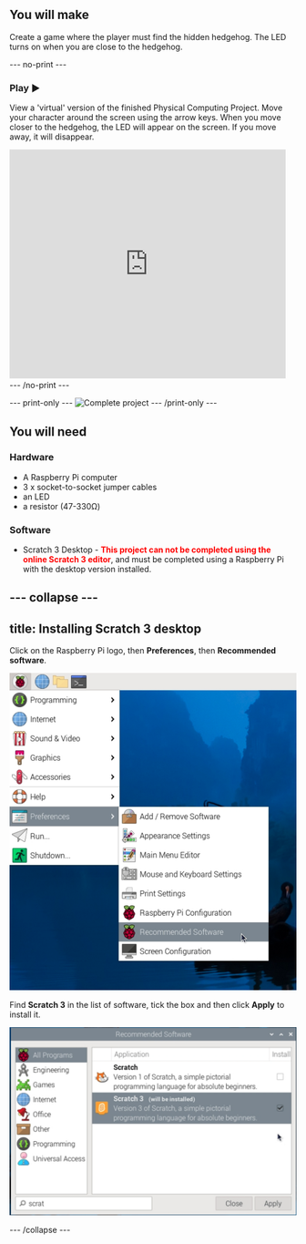 ## You will make

Create a game where the player must find the hidden hedgehog. The LED turns on when you are close to the hedgehog.

--- no-print ---

### Play ▶️
View a 'virtual' version of the finished Physical Computing Project. Move your character around the screen using the arrow keys. When you move closer to the hedgehog, the LED will appear on the screen. If you move away, it will disappear.

<div class="scratch-preview">
  <iframe allowtransparency="true" width="485" height="402" src="https://scratch.mit.edu/projects/embed/492829675/?autostart=false" frameborder="0"></iframe>
</div>
--- /no-print ---

--- print-only --- ![Complete project](images/showcase_static.png) --- /print-only ---

## You will need

### Hardware

+ A Raspberry Pi computer
+ 3 x socket-to-socket jumper cables
+ an LED
+ a resistor (47-330Ω)

### Software

+ Scratch 3 Desktop - <span style="color: #ff0000;font-weight:bold">This project can not be completed using the online Scratch 3 editor</span>, and must be completed using a Raspberry Pi with the desktop version installed.

--- collapse ---
---
title: Installing Scratch 3 desktop
---

Click on the Raspberry Pi logo, then **Preferences**, then **Recommended software**.

![A Raspberry Pi menu with Preferences and then recommended software highlighted](images/preferences.png)

Find **Scratch 3** in the list of software, tick the box and then click **Apply** to install it.

![The option Scratch 3 is selected](images/scratch3.png)

--- /collapse ---
